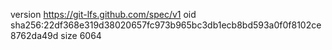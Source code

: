 version https://git-lfs.github.com/spec/v1
oid sha256:22df368e319d38020657fc973b965bc3db1ecb8bd593a0f0f8102ce8762da49d
size 6064
